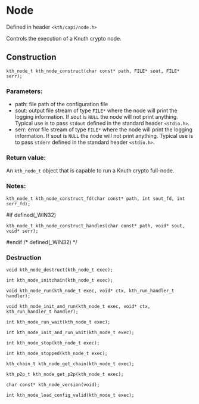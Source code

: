 # Node

Defined in header `<kth/capi/node.h>`

Controls the execution of a Knuth crypto node.

## Construction

`kth_node_t kth_node_construct(char const* path, FILE* sout, FILE* serr);`

### Parameters:
- path: file path of the configuration file
- sout: output file stream of type `FILE*` where the node will print the logging information.
If sout is `NULL` the node will not print anything.
Typical use is to pass `stdout` defined in the standard header `<stdio.h>`.
- serr: error file stream of type `FILE*` where the node will print the logging information.
If sout is `NULL` the node will not print anything.
Typical use is to pass `stderr` defined in the standard header `<stdio.h>`.

### Return value:

An `kth_node_t` object that is capable to run a Knuth crypto full-node.

### Notes:



`kth_node_t kth_node_construct_fd(char const* path, int sout_fd, int serr_fd);`


#if defined(_WIN32)

`kth_node_t kth_node_construct_handles(char const* path, void* sout, void* serr);`

#endif /* defined(_WIN32) */

### Destruction
`void kth_node_destruct(kth_node_t exec);`

`int kth_node_initchain(kth_node_t exec);`


`void kth_node_run(kth_node_t exec, void* ctx, kth_run_handler_t handler);`


`void kth_node_init_and_run(kth_node_t exec, void* ctx, kth_run_handler_t handler);`


`int kth_node_run_wait(kth_node_t exec);`


`int kth_node_init_and_run_wait(kth_node_t exec);`

`int kth_node_stop(kth_node_t exec);`

`int kth_node_stopped(kth_node_t exec);`

`kth_chain_t kth_node_get_chain(kth_node_t exec);`

`kth_p2p_t kth_node_get_p2p(kth_node_t exec);`

`char const* kth_node_version(void);`

`int kth_node_load_config_valid(kth_node_t exec);`
